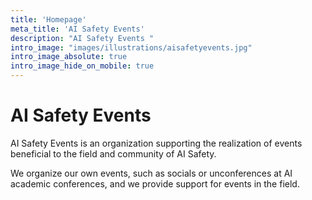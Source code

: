 ```yaml
---
title: 'Homepage'
meta_title: 'AI Safety Events'
description: "AI Safety Events "
intro_image: "images/illustrations/aisafetyevents.jpg"
intro_image_absolute: true
intro_image_hide_on_mobile: true
---
```


# AI Safety Events

AI Safety Events is an organization supporting the realization of events beneficial to the field and community of AI Safety.

We organize our own events, such as socials or unconferences at AI academic conferences, and we provide support for events in the field.